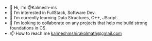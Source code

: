 - 👋 Hi, I’m @Kalmesh-ms
- 👀 I’m interested in FullStack, Software Dev.
- 🌱 I’m currently learning Data Structures, C++, JScript.
- 💞️ I’m looking to collaborate on any projects that help me build strong foundations in CS.
- 📫 How to reach me kalmeshmshirakolmath@gmail.com

<!---
Kalmesh-ms/Kalmesh-ms is a ✨ special ✨ repository because its `README.md` (this file) appears on your GitHub profile.
You can click the Preview link to take a look at your changes.
--->
